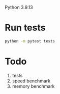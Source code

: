 Python 3.9.13

# Run tests

```bash
python -m pytest tests
```

# Todo


1. tests
2. speed benchmark
3. memory benchmark
